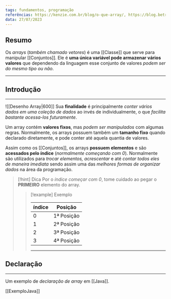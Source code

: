 ```yaml
---
tags: fundamentos, programação
referências: https://kenzie.com.br/blog/o-que-array/, https://blog.betrybe.com/linguagem-de-programacao/o-que-e-array/
data: 27/07/2023
---
```

## Resumo

Os *arrays* (*também chamado vetores*) é uma [[Classe]] que serve para manipular [[Conjuntos]]. Ele é **uma única variável pode armazenar vários valores** que dependendo da linguagem esse conjunto de valores *podem ser do mesmo tipo ou não*.

---
## Introdução
---

![[Desenho Array|600]]
Sua **finalidade** é principalmente *conter vários dados em uma coleção de dados* ao invés de individualmente, o que *facilita bastante acessa-los futuramente*.

Um array contém **valores fixos**, mas *podem ser manipulados* com algumas regras. Normalmente, os arrays possuem também um **tamanho fixo** quando declarado diretamente, e pode conter até aquela quantia de valores.

Assim como os [[Conjuntos]], os arrays **possuem elementos** e são **acessados pelo índice** (*normalmente começando com 0*). Normalmente são utilizados para *trocar elementos, acrescentar* e até *contar todos eles de maneira imediata* sendo assim uma das *melhores formas de organizar dados* na área da programação.

>[!hint] Dica
>Por o *índice começar com 0*, tome cuidado ao pegar o **PRIMEIRO** elemento do array.
>
>>[!example] Exemplo
>>
>> |índice|Posição|
>> |------|--------|
>> |    0    |1ª Posição|
>> |     1    |2ª Posição|
>> |     2   |3ª Posição|
>> |     3   |4ª Posição|
>> ---
>>


## Declaração
---
Um exemplo de *declaração de array* em [[Java]].

[[ExemploJava]]